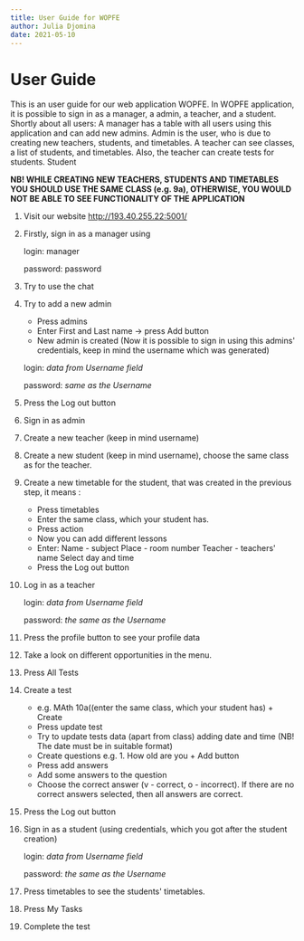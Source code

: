 ```yaml
---
title: User Guide for WOPFE
author: Julia Djomina
date: 2021-05-10
---
```


# User Guide

This is an user guide for our web application WOPFE. In WOPFE application, it is possible to sign in as a manager, 
a admin, a teacher, and a student.
Shortly about all users:
A manager has a table with all users using this application and can add new admins. 
Admin is the user, who is due to creating new teachers, students, and timetables. 
A teacher can see classes, a list of students, and timetables. Also, the teacher can create tests for students.
Student  

**NB! WHILE CREATING NEW TEACHERS, STUDENTS AND TIMETABLES YOU SHOULD USE THE SAME CLASS (e.g. 9a), OTHERWISE, YOU WOULD NOT BE ABLE TO SEE FUNCTIONALITY OF THE APPLICATION**

1. Visit our website http://193.40.255.22:5001/
2. Firstly, sign in as a manager using 


    login: manager

    password: password


3. Try to use the chat
4. Try to add a new admin 
    - Press admins
    - Enter First and Last name -> press Add  button
    - New admin is created (Now it is possible to sign in using this admins' credentials, keep in mind the username which was generated)
    

    login: _data from Username field_

    password: _same as the Username_
    
5. Press the Log out button
6. Sign in as admin 
7. Create a new teacher (keep in mind username)
8. Create a new student (keep in mind username), choose the same class as for the teacher.
9. Create a new timetable for the student, that was created in the previous step, it means :
    - Press timetables
    - Enter the same class, which your student has. 
    - Press action
    - Now you can add different lessons
    - Enter:
        Name - subject
        Place - room number
        Teacher - teachers' name
        Select day and time
    - Press the Log out button
10. Log in as a teacher

    login: _data from Username field_

    password: _the same as the Username_

11. Press the profile button to see your profile data
12. Take a look on different opportunities in the menu. 
13. Press All Tests
14. Create a test 
    - e.g. MAth 10a((enter the same class, which your student has) + Create
    - Press update test
    - Try to update tests data (apart from class) adding date and time (NB! The date must be in suitable format)
    - Create questions 
        e.g. 1. How old are you + Add button
    - Press add answers
    - Add some answers to the question 
    - Choose the correct answer (v - correct, o - incorrect). If there are no correct answers selected, then all answers are correct.
15. Press the Log out button
16. Sign in as a student (using credentials, which you got after the student creation)

    login: _data from Username field_

    password: _the same as the Username_

17. Press timetables to see the students' timetables.
18. Press My Tasks
19. Complete the test



    





